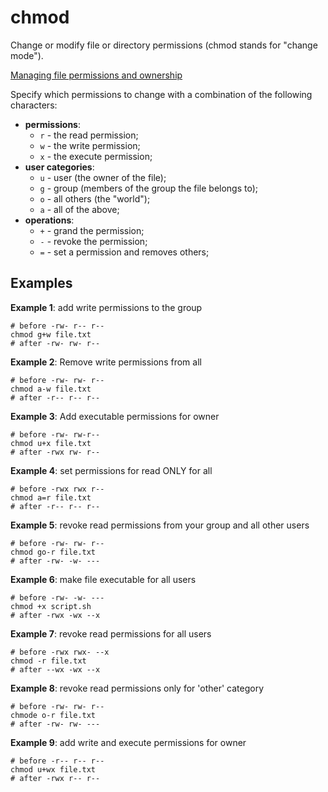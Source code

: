 # chmod

Change or modify file or directory permissions (chmod stands for "change mode").

[Managing file permissions and ownership](/linux/file_permissions.md)

Specify which permissions to change with a combination of the following characters:

- **permissions**:
  - `r` - the read permission;
  - `w` - the write permission;
  - `x` - the execute permission;
- **user categories**:
  - `u` - user (the owner of the file);
  - `g` - group (members of the group the file belongs to);
  - `o` - all others (the "world");
  - `a` - all of the above;
- **operations**:
  - `+` - grand the permission;
  - `-` - revoke the permission;
  - `=` - set a permission and removes others;

## Examples

__Example 1__: add write permissions to the group
```shell
# before -rw- r-- r--
chmod g+w file.txt
# after -rw- rw- r--
```

__Example 2__: Remove write permissions from all

```shell
# before -rw- rw- r--
chmod a-w file.txt
# after -r-- r-- r--
```

__Example 3__: Add executable permissions for owner

```shell
# before -rw- rw-r--
chmod u+x file.txt
# after -rwx rw- r--
```

__Example 4__: set permissions for read ONLY for all

```shell
# before -rwx rwx r--
chmod a=r file.txt
# after -r-- r-- r--
```

__Example 5__: revoke read permissions from your group and all other users

```shell
# before -rw- rw- r--
chmod go-r file.txt
# after -rw- -w- ---
```

__Example 6__: make file executable for all users

```shell
# before -rw- -w- ---
chmod +x script.sh
# after -rwx -wx --x
```

__Example 7__: revoke read permissions for all users

```shell
# before -rwx rwx- --x
chmod -r file.txt
# after --wx -wx --x
```

__Example 8__: revoke read permissions only for 'other' category

```shell
# before -rw- rw- r--
chmode o-r file.txt
# after -rw- rw- ---
```

__Example 9__: add write and execute permissions for owner

```shell
# before -r-- r-- r--
chmod u+wx file.txt
# after -rwx r-- r--
```

